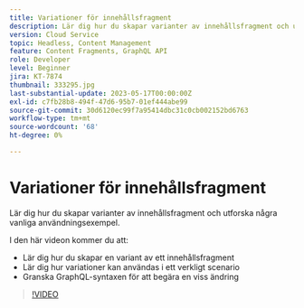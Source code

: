 ```yaml
---
title: Variationer för innehållsfragment
description: Lär dig hur du skapar varianter av innehållsfragment och utforska några vanliga användningsexempel.
version: Cloud Service
topic: Headless, Content Management
feature: Content Fragments, GraphQL API
role: Developer
level: Beginner
jira: KT-7874
thumbnail: 333295.jpg
last-substantial-update: 2023-05-17T00:00:00Z
exl-id: c7fb28b8-494f-47d6-95b7-01ef444abe99
source-git-commit: 30d6120ec99f7a95414dbc31c0cb002152bd6763
workflow-type: tm+mt
source-wordcount: '68'
ht-degree: 0%

---
```


# Variationer för innehållsfragment

Lär dig hur du skapar varianter av innehållsfragment och utforska några vanliga användningsexempel.

I den här videon kommer du att:

+ Lär dig hur du skapar en variant av ett innehållsfragment
+ Lär dig hur variationer kan användas i ett verkligt scenario
+ Granska GraphQL-syntaxen för att begära en viss ändring

>[!VIDEO](https://video.tv.adobe.com/v/333295?quality=12&learn=on)

